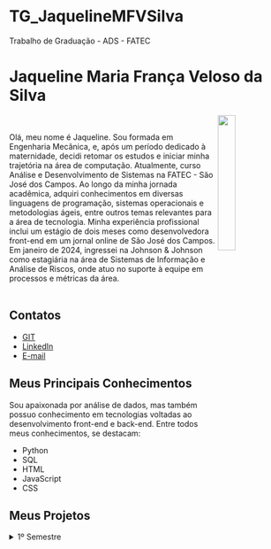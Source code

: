 # TG_JaquelineMFVSilva
Trabalho de Graduação - ADS - FATEC

# Jaqueline Maria França Veloso da Silva

<img align="right" src="https://github.com/user-attachments/assets/55a936c1-d4b6-4b36-8d37-3103cde53a18" width="25%" />
<p align="left" width="65%">
<br>
<div>
  <tr>
    <td width="70%" align="justify">
      Olá, meu nome é Jaqueline. Sou formada em Engenharia Mecânica, e, após um período dedicado à maternidade, decidi retomar os estudos e iniciar minha trajetória na área de computação. Atualmente, curso Análise e Desenvolvimento de Sistemas na FATEC - São José dos Campos.
Ao longo da minha jornada acadêmica, adquiri conhecimentos em diversas linguagens de programação, sistemas operacionais e metodologias ágeis, entre outros temas relevantes para a área de tecnologia.
Minha experiência profissional inclui um estágio de dois meses como desenvolvedora front-end em um jornal online de São José dos Campos. Em janeiro de 2024, ingressei na Johnson & Johnson como estagiária na área de Sistemas de Informação e Análise de Riscos, onde atuo no suporte à equipe em processos e métricas da área.
    </td>
   </div>
<br>

## Contatos 
* [GIT](https://github.com/jaquemfvs) 
* [LinkedIn](https://www.linkedin.com/in/jaqueline-maria-fran%C3%A7a-veloso-silva/) 
* [E-mail](mailto:jaque_fv@hotmail.com)

## Meus Principais Conhecimentos 
Sou apaixonada por análise de dados, mas também possuo conhecimento em tecnologias voltadas ao desenvolvimento front-end e back-end. Entre todos meus conhecimentos, se 
destacam: 
* Python 
* SQL 
* HTML 
* JavaScript 
* CSS

## Meus Projetos
<details>
<summary>1º Semestre</summary>
</br>

**Data:** *1° Semestre de  2023*</br></br>
**Empresa:** *FATEC - São José dos Campos*</br>
- **Área de Atuação:** Empresa de Educação Remota.</br></br>

**Professores responsáveis:** *Antônio Egydio & Jean Carlos Costa* </br></br>
**Desafio:** Desenvolver um sistema web que indique todos os processos e artefatos da metodologia ágil (Scrum), todos os processos deverão ter conceitos e fundamentos com referências, bem como a aplicação com exemplos práticos para a plena compreensão do usuário do sistema. Deverá criar um formulário para avaliações parciais e final (com totalização). O Sistema deve primordialmente ter foco na disseminação dos processos para que os usuários possam replicar todos os passos em futuros desenvolvimentos. A prioridade secundária será a compreensão de habilidades (Skills) importantes para um profissional de tecnologia da informação.Todo o material de conhecimento publicado no sistema deverá ter forma indireta (Conhecimento adquirido e repassado pelos desenvolvedores). Bem como toda a documentação de desenvolvimento deverá ser lastreado no GitHub com todos os processos necessários para a fidelização do cliente.</br>

**Solução:** O grupo desenvolveu um site de treinamento sobre o Scrum, em que nosso "cliente" utilizará tal site para treinar seus colaboradores para que possam aprender e aplicar a Metodologia Ágil em sua organização.</br></br>

**GitHub:** [HEXABEES](https://github.com/MirageGroup/API_MirageGroup)</br></br>

<div align="center">

<img src="./assets/mvp-sprint4.gif" alt="aplicação rodando" width="600" height="450">
</div>

### Tecnologias Utilizadas

- **HTML5 & CSS**: Utilizados para desenvolver uma interface web intuitiva e responsiva, proporcionando uma experiência de navegação fluida e eficiente para os técnicos, facilitando o uso da aplicação.
- **Python**: Empregado para o desenvolvimento da lógica de negócios e processamento de dados da aplicação, oferecendo uma sintaxe clara e bibliotecas poderosas que facilitam a implementação de funcionalidades complexas.
- **Figma**: Utilizado para o design e prototipação da interface da aplicação, permitindo a criação de layouts intuitivos e responsivos, garantindo uma experiência de usuário eficiente e bem estruturada.

### Contribuições Pessoais

Minhas principais contribuições no projeto foram:

- Implementação das **Especificações dos laboratórios**, criando uma integração que demonstrava ao usuário qual a configuração o laboratório possuia e na tela do admin a possibilidade de alterar os componentes caso necessário assim realizando o controle junto ao **MySQL**.
- Desenvolvimento da funcionalidade de **Admin**, que permitia criar e gerenciar a hierarquia entre usuarios. Trabalhei diretamente na interação entre o frontend e o backend, garantindo que os chamados fossem armazenados corretamente no **MySQL** e acesso correto a cada usuário.

---

### Hard Skills

- **HTML5**: Desenvolvimento de interfaces web de forma estruturada. Proeficiência: (7/10).
- **CSS**: Estilização básica de elementos com foco em responsividade e usabilidade. Proeficiência: (6/10).
- **Python**: Criação de interatividade entre o Back-end e o banco de dados. Proeficiência: (09/10).

---

### Soft Skills

- **Scrum Master**: No projeto, atuei como Scrum Master, facilitando reuniões para alinhar expectativas e assegurar o cumprimento dos objetivos.
- **Trabalho em equipe**: Colaborei com desenvolvedores e técnicos para garantir a integração eficiente dos componentes do projeto.

</details>
